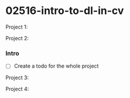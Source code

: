 # 02516-intro-to-dl-in-cv

Project 1:

Project 2:

### Intro

- [ ] Create a todo for the whole project



Project 3:

Project 4:
